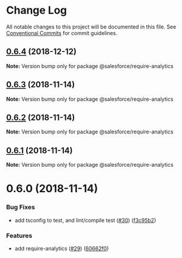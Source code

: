 # Change Log

All notable changes to this project will be documented in this file.
See [Conventional Commits](https://conventionalcommits.org) for commit guidelines.

## [0.6.4](https://github.com/forcedotcom/sfdx-dev-packages/compare/@salesforce/require-analytics@0.6.3...@salesforce/require-analytics@0.6.4) (2018-12-12)

**Note:** Version bump only for package @salesforce/require-analytics





## [0.6.3](https://github.com/forcedotcom/sfdx-dev-packages/compare/@salesforce/require-analytics@0.6.2...@salesforce/require-analytics@0.6.3) (2018-11-14)

**Note:** Version bump only for package @salesforce/require-analytics





## [0.6.2](https://github.com/forcedotcom/sfdx-dev-packages/compare/@salesforce/require-analytics@0.6.1...@salesforce/require-analytics@0.6.2) (2018-11-14)

**Note:** Version bump only for package @salesforce/require-analytics





## [0.6.1](https://github.com/forcedotcom/sfdx-dev-packages/compare/@salesforce/require-analytics@0.6.0...@salesforce/require-analytics@0.6.1) (2018-11-14)

**Note:** Version bump only for package @salesforce/require-analytics





# 0.6.0 (2018-11-14)


### Bug Fixes

* add tsconfig to test, and lint/compile test ([#30](https://github.com/forcedotcom/sfdx-dev-packages/issues/30)) ([f3c95b2](https://github.com/forcedotcom/sfdx-dev-packages/commit/f3c95b2))


### Features

* add require-analytics ([#29](https://github.com/forcedotcom/sfdx-dev-packages/issues/29)) ([60662f0](https://github.com/forcedotcom/sfdx-dev-packages/commit/60662f0))
